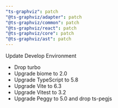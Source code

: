 ```yaml
---
"ts-graphviz": patch
"@ts-graphviz/adapter": patch
"@ts-graphviz/common": patch
"@ts-graphviz/react": patch
"@ts-graphviz/core": patch
"@ts-graphviz/ast": patch
---
```


Update Develop Environment
- Drop turbo
- Upgrade biome to 2.0
- Upgrade TypeScript to 5.8
- Upgrade Vite to 6.3
- Upgrade Vitest to 3.2
- Upgrade Peggy to 5.0 and drop ts-pegjs
